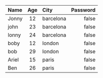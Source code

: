 |Name|Age|City|Password|
|:--|:--:|:--|--:|
|Jonny|12|barcelona|false|
|john|23|barcelona|false|
|lonny|24|barcelona|false|
|boby|12|london|false|
|bob|29|london|false|
|Ariel|15|paris|false|
|Ben|26|paris|false|